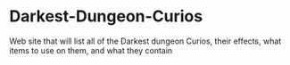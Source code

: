 # Darkest-Dungeon-Curios
Web site that will list all of the Darkest dungeon Curios, their effects, what items to use on them, and what they contain

